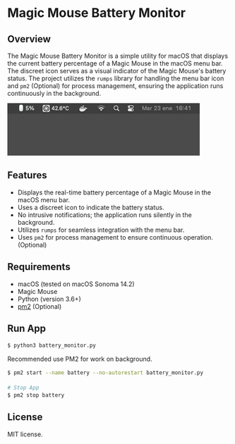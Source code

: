 # Magic Mouse Battery Monitor

## Overview

The Magic Mouse Battery Monitor is a simple utility for macOS that displays the current battery percentage of a Magic Mouse in the macOS menu bar. The discreet icon serves as a visual indicator of the Magic Mouse's battery status. The project utilizes the `rumps` library for handling the menu bar icon and `pm2` (Optional) for process management, ensuring the application runs continuously in the background.

![Example](./data/screenshot.png)

## Features

- Displays the real-time battery percentage of a Magic Mouse in the macOS menu bar.
- Uses a discreet icon to indicate the battery status.
- No intrusive notifications; the application runs silently in the background.
- Utilizes `rumps` for seamless integration with the menu bar.
- Uses `pm2` for process management to ensure continuous operation. (Optional)

## Requirements

- macOS (tested on macOS Sonoma 14.2)
- Magic Mouse
- Python (version 3.6+)
- [pm2](https://pm2.keymetrics.io/) (Optional)

## Run App

```bash
$ python3 battery_monitor.py
```

Recommended use PM2 for work on background.

```bash
$ pm2 start --name battery --no-autorestart battery_monitor.py

# Stop App
$ pm2 stop battery
```

## License

MIT license.
